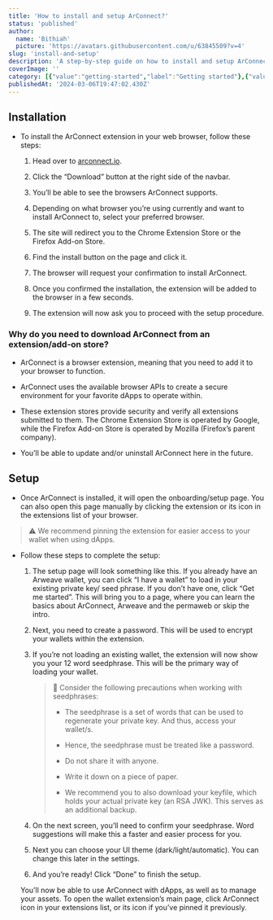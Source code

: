 ```yaml
---
title: 'How to install and setup ArConnect?'
status: 'published'
author:
  name: 'Bithiah'
  picture: 'https://avatars.githubusercontent.com/u/63845509?v=4'
slug: 'install-and-setup'
description: 'A step-by-step guide on how to install and setup ArConnect.'
coverImage: ''
category: [{"value":"getting-started","label":"Getting started"},{"value":"pinned","label":"Pinned"}]
publishedAt: '2024-03-06T19:47:02.430Z'
---
```


## Installation

- To install the ArConnect extension in your web browser, follow these steps:

    1. Head over to [arconnect.io](https://arconnect.io?utm_source=ArConnect+Knowledgebase+Docs&utm_medium=Doc+Page&utm_campaign=ArConnect+Knowledge+Base&utm_id=ArConnect+Knowledgebase).

    2. Click the “Download” button at the right side of the navbar.

    3. You’ll be able to see the browsers ArConnect supports.

    4. Depending on what browser you’re using currently and want to install ArConnect to, select your preferred browser.

    5. The site will redirect you to the Chrome Extension Store or the Firefox Add-on Store.

    6. Find the install button on the page and click it.

    7. The browser will request your confirmation to install ArConnect.

    8. Once you confirmed the installation, the extension will be added to the browser in a few seconds.

    9. The extension will now ask you to proceed with the setup procedure.

    <!-- -->

### Why do you need to download ArConnect from an extension/add-on store?

- ArConnect is a browser extension, meaning that you need to add it to your browser to function.

- ArConnect uses the available browser APIs to create a secure environment for your favorite dApps to operate within.

- These extension stores provide security and verify all extensions submitted to them. The Chrome Extension Store is operated by Google, while the Firefox Add-on Store is operated by Mozilla (Firefox’s parent company).

- You’ll be able to update and/or uninstall ArConnect here in the future.

## Setup

- Once ArConnect is installed, it will open the onboarding/setup page. You can also open this page manually by clicking the extension or its icon in the extensions list of your browser.

> ⚠️ We recommend pinning the extension for easier access to your wallet when using dApps.

- Follow these steps to complete the setup:

    1. The setup page will look something like this. If you already have an Arweave wallet, you can click “I have a wallet” to load in your existing private key/ seed phrase. If you don’t have one, click “Get me started”. This will bring you to a page, where you can learn the basics about ArConnect, Arweave and the permaweb or skip the intro.

    2. Next, you need to create a password. This will be used to encrypt your wallets within the extension.

    3. If you’re not loading an existing wallet, the extension will now show you your 12 word seedphrase. This will be the primary way of loading your wallet.

        > 🚨 Consider the following precautions when working with seedphrases:
        > 
        > - The seedphrase is a set of words that can be used to regenerate your private key. And thus, access your wallet/s.
        > 
        > - Hence, the seedphrase must be treated like a password.
        > 
        > - Do not share it with anyone.
        > 
        > - Write it down on a piece of paper.
        > 
        > - We recommend you to also download your keyfile, which holds your actual private key (an RSA JWK). This serves as an additional backup.
        > 
        > 
        > <!-- -->

    4. On the next screen, you’ll need to confirm your seedphrase. Word suggestions will make this a faster and easier process for you.

    5. Next you can choose your UI theme (dark/light/automatic). You can change this later in the settings.

    6. And you’re ready! Click “Done” to finish the setup.

    <!-- -->

    You’ll now be able to use ArConnect with dApps, as well as to manage your assets. To open the wallet extension’s main page, click ArConnect icon in your extensions list, or its icon if you’ve pinned it previously.

